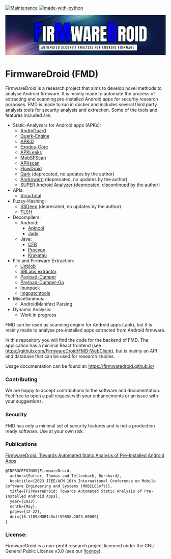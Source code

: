 [![Maintenance](https://img.shields.io/badge/Maintained%3F-yes-green.svg)](https://GitHub.com/Naereen/StrapDown.js/graphs/commit-activity)
[![made-with-python](https://img.shields.io/badge/Made%20with-Python-1f425f.svg)](https://www.python.org/)


![FMD-HEADER.png](docs/FMD-HEADER.png)

# FirmwareDroid (FMD)
FirmwareDroid is a research project that aims to develop novel methods to analyse Android firmware. It is mainly made 
to automate the process of extracting and scanning pre-installed Android apps for security research purposes. 
FMD is made to run in docker and includes several third party analysis tools for security analysis and extraction.
Some of the tools and features included are:

* Static-Analyzers for Android apps (APKs):
  * [AndroGuard](https://github.com/androguard/androguard)
  * [Quark-Engine](https://github.com/quark-engine/quark-engine)
  * [APKiD](https://github.com/rednaga/APKiD/)
  * [Exodus-Core](https://github.com/Exodus-Privacy/exodus-core/)
  * [APKLeaks](https://github.com/dwisiswant0/apkleaks/)
  * [MobSFScan](https://github.com/MobSF/mobsfscan)
  * [APKscan](https://github.com/LucasFaudman/apkscan)
  * [FlowDroid](https://github.com/secure-software-engineering/FlowDroid)
  * [Qark](https://github.com/linkedin/qark/) (deprecated, no updates by the author)
  * [Androwarn](https://github.com/maaaaz/androwarn/) (deprecated, no updates by the author)
  * [SUPER Android Analyzer](https://github.com/SUPERAndroidAnalyzer/super/) (deprecated, discontinued by the author)
* APIs:
  * [VirusTotal](https://www.virustotal.com)
* Fuzzy-Hashing:
  * [SSDeep](https://ssdeep-project.github.io/ssdeep/index.html) (deprecated, no updates by the author)
  * [TLSH](https://tlsh.org/)
* Decompilers:
  * Android:
    * [Apktool](https://apktool.org/)
    * [Jadx](https://github.com/skylot/jadx)
  * Java:
    * [CFR](https://github.com/leibnitz27/cfr)
    * [Procyon](https://github.com/mstrobel/procyon)
    * [Krakatau](https://github.com/Storyyeller/Krakatau)
* File and Firmware Extraction:
  * [Unblob](https://github.com/onekey-sec/unblob)
  * [SRLabs extractor](https://github.com/srlabs/extractor)
  * [Payload-Dumper](https://github.com/vm03/payload_dumper)
  * [Payload-Dumper-Go](https://github.com/ssut/payload-dumper-go)
  * [lpunpack](https://github.com/LonelyFool/lpunpack_and_lpmake/tree/android11)
  * [imgpatchtools](https://github.com/erfanoabdi/imgpatchtools)
* Miscellaneous:
  * AndroidManifest Parsing
* Dynamic Analysis:
  * Work in progress

FMD can be used as scanning engine for Android apps (.apk), but it is mainly made to analyse pre-installed 
apps extracted from Android firmware.

In this repository you will find the code for the backend of FMD. The application has a minimal React
frontend (see https://github.com/FirmwareDroid/FMD-WebClient), but is mainly an API and database 
that can be used for research studies.

Usage documentation can be found at: https://firmwaredroid.github.io/

### Contributing

We are happy to accept contributions to the software and documentation. Feel free to open a pull request with your
enhancements or an issue with your suggestions. 

### Security

FMD has only a minimal set of security features and is not a production ready software. Use at your own risk.

### Publications

[FirmwareDroid: Towards Automated Static Analysis of Pre-Installed Android Apps](https://ieeexplore.ieee.org/document/10172951)
``` 
@INPROCEEDINGS{FirmwareDroid,
  author={Sutter, Thomas and Tellenbach, Bernhard},
  booktitle={2023 IEEE/ACM 10th International Conference on Mobile Software Engineering and Systems (MOBILESoft)}, 
  title={FirmwareDroid: Towards Automated Static Analysis of Pre-Installed Android Apps}, 
  year={2023},
  month={May},
  pages={12-22},
  doi={10.1109/MOBILSoft59058.2023.00009}
}
```

### License:
FirmwareDroid is a non-profit research project licenced under the GNU General Public License v3.0
(see our [licence](https://github.com/FirmwareDroid/FirmwareDroid/blob/main/LICENSE.md)).
